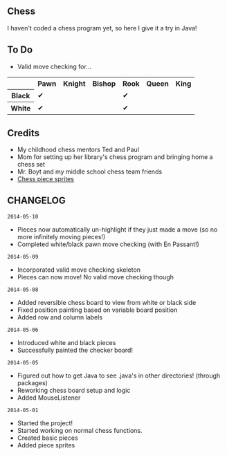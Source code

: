 Chess
--------------
I haven't coded a chess program yet, so here I give it a try in Java!

To Do
--------------
- Valid move checking for...
<center>
<table>
<tr>
  <th></th>
  <th>Pawn</th>
  <th>Knight</th>
  <th>Bishop</th>
  <th>Rook</th>
  <th>Queen</th>
  <th>King</th>
</tr>
<tr>
  <th>Black</th>
  <td>✔</td>		
  <td></td>
  <td></td>
  <td>✔</td>
  <td></td>
  <td></td>
</tr>
<tr>
  <th>White</th>
  <td>✔</td>		
  <td></td>
  <td></td>
  <td>✔</td>
  <td></td>
  <td></td>
</tr>
</table>
</center>

Credits
--------------
- My childhood chess mentors Ted and Paul
- Mom for setting up her library's chess program and bringing home a chess set
- Mr. Boyt and my middle school chess team friends
- <a href="http://www.wpclipart.com/recreation/games/chess/chess_set_1/">Chess piece sprites</a>

CHANGELOG
--------------
`2014-05-10`
- Pieces now automatically un-highlight if they just made a move (so no more infinitely moving pieces!)
- Completed white/black pawn move checking (with En Passant!)

`2014-05-09`
- Incorporated valid move checking skeleton
- Pieces can now move! No valid move checking though

`2014-05-08`
- Added reversible chess board to view from white or black side
- Fixed position painting based on variable board position
- Added row and column labels

`2014-05-06`
- Introduced white and black pieces
- Successfully painted the checker board!

`2014-05-05`
- Figured out how to get Java to see .java's in other directories! (through packages)
- Reworking chess board setup and logic
- Added MouseListener

`2014-05-01`
- Started the project!
- Started working on normal chess functions.
- Created basic pieces
- Added piece sprites
